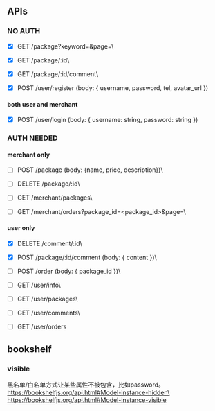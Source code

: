 ## APIs


### NO AUTH

- [x] GET /package?keyword=<keyword>&page=<page>\
- [x] GET /package/:id\
- [x] GET /package/:id/comment\
- [x] POST /user/register (body: { username, password, tel, avatar_url })


#### both user and merchant

- [x] POST /user/login (body: { username: string, password: string })

### AUTH NEEDED


#### merchant only

- [ ] POST /package (body: {name, price, description})\
- [ ] DELETE /package/:id\
- [ ] GET /merchant/packages\
- [ ] GET /merchant/orders?package_id=<package_id>&page=<page>\


#### user only
- [x] DELETE /comment/:id\
- [x] POST /package/:id/comment (body: { content })\
- [ ] POST /order (body: { package_id })\
- [ ] GET /user/info\
- [ ] GET /user/packages\
- [ ] GET /user/comments\
- [ ] GET /user/orders



## bookshelf


### visible 

黑名单/白名单方式让某些属性不被包含，比如password。
https://bookshelfjs.org/api.html#Model-instance-hidden\
https://bookshelfjs.org/api.html#Model-instance-visible